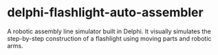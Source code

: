 # delphi-flashlight-auto-assembler
A robotic assembly line simulator built in Delphi. It visually simulates the step-by-step construction of a flashlight using moving parts and robotic arms.
